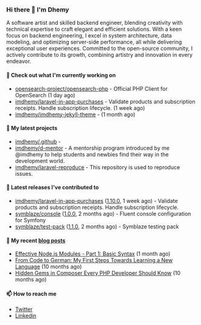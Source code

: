 ### Hi there 👋 I'm Dhemy

A software artist and skilled backend engineer, blending creativity with technical expertise to craft elegant and efficient solutions. With a keen focus on backend engineering, I excel in system architecture, data modeling, and optimizing server-side performance, all while delivering exceptional user experiences. Committed to the open-source community, I actively contribute to its growth, combining artistry and innovation in every endeavor.

#### 👷 Check out what I'm currently working on

- [opensearch-project/opensearch-php](https://github.com/opensearch-project/opensearch-php) - Official PHP Client for OpenSearch (1 day ago)
- [imdhemy/laravel-in-app-purchases](https://github.com/imdhemy/laravel-in-app-purchases) - Validate products and subscription receipts. Handle subscription lifecycle. (1 week ago)
- [imdhemy/imdhemy-jekyll-theme](https://github.com/imdhemy/imdhemy-jekyll-theme) -  (1 month ago)

#### 🌱 My latest projects

- [imdhemy/.github](https://github.com/imdhemy/.github) - 
- [imdhemy/d-mentor](https://github.com/imdhemy/d-mentor) - A mentorship program introduced by me @imdhemy to help students and newbies find their way in the development world.
- [imdhemy/laravel-reproduce](https://github.com/imdhemy/laravel-reproduce) - This repository is used to reproduce issues.

#### 🔭 Latest releases I've contributed to

- [imdhemy/laravel-in-app-purchases](https://github.com/imdhemy/laravel-in-app-purchases) ([1.10.0](https://github.com/imdhemy/laravel-in-app-purchases/releases/tag/1.10.0), 1 week ago) - Validate products and subscription receipts. Handle subscription lifecycle.
- [symblaze/console](https://github.com/symblaze/console) ([1.0.0](https://github.com/symblaze/console/releases/tag/1.0.0), 2 months ago) - Fluent console configuration for Symfony
- [symblaze/test-pack](https://github.com/symblaze/test-pack) ([1.1.0](https://github.com/symblaze/test-pack/releases/tag/1.1.0), 2 months ago) - Symblaze testing pack

#### 📜 My recent [blog posts](https://imdhemy.com/)

- [Effective Node.js Modules - Part 1: Basic Syntax](https://imdhemy.com/blog/nodejs/effective-nodejs-modules-part-1.html) (1 month ago)
- [From Code to German: My First Steps Towards Learning a New Language](https://imdhemy.com/blog/germany/from-code-to-german.html) (10 months ago)
- [Hidden Gems in Composer Every PHP Developer Should Know](https://imdhemy.com/blog/php/hidden-gems-in-composer.html) (10 months ago)

#### 📫 How to reach me

- [Twitter](https://twitter.com/imdhemy)
- [Linkedin](https://linkedin.com/in/imdhemy)

